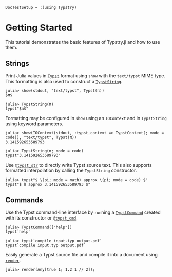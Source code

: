 
```@meta
DocTestSetup = :(using Typstry)
```

# Getting Started

This tutorial demonstrates the basic features of Typstry.jl and how to use them.

## Strings

Print Julia values in [`Typst`](@ref) format using `show` with the `text/typst` MIME type.
This formatting is also used to construct a [`TypstString`](@ref).

```jldoctest 1
julia> show(stdout, "text/typst", Typst(π))
$π$

julia> TypstString(π)
typst"$π$"
```

Formatting may be configured in `show` using an `IOContext` and in `TypstString` using keyword parameters.

```jldoctest 1
julia> show(IOContext(stdout, :typst_context => TypstContext(; mode = code)), "text/typst", Typst(π))
3.141592653589793

julia> TypstString(π; mode = code)
typst"3.141592653589793"
```

Use [`@typst_str`](@ref) to directly write Typst source text.
This also supports formatted interpolation by calling the `TypstString` constructor.

```jldoctest 1
julia> typst"$ \(pi; mode = math) approx \(pi; mode = code) $"
typst"$ π approx 3.141592653589793 $"
```

## Commands

Use the Typst command-line interface by `run`ning a
[`TypstCommand`](@ref) created with its constructor or [`@typst_cmd`](@ref).

```jldoctest 1
julia> TypstCommand(["help"])
typst`help`

julia> typst`compile input.typ output.pdf`
typst`compile input.typ output.pdf`
```

Easily generate a Typst source file and compile it into a document using [`render`](@ref).

```jldoctest 1
julia> render(Any[true 1; 1.2 1 // 2]);
```
